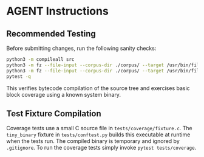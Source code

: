 # AGENT Instructions

## Recommended Testing
Before submitting changes, run the following sanity checks:

```bash
python3 -m compileall src
python3 -m fz --file-input --corpus-dir ./corpus/ --target /usr/bin/file --iterations 1
python3 -m fz --file-input --corpus-dir ./corpus/ --target /usr/bin/file --iterations 2  # optional sanity check
pytest -q
```

This verifies bytecode compilation of the source tree and exercises basic block coverage using a known system binary.

## Test Fixture Compilation
Coverage tests use a small C source file in `tests/coverage/fixture.c`.
The `tiny_binary` fixture in `tests/conftest.py` builds this executable at runtime
when the tests run. The compiled binary is temporary and ignored by `.gitignore`.
To run the coverage tests simply invoke `pytest tests/coverage`.
